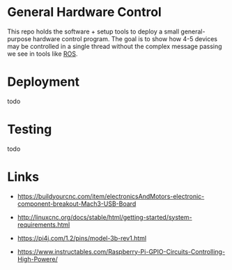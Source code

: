
# General Hardware Control

This repo holds the software + setup tools to deploy a small
general-purpose hardware control program. The goal is to show
how 4-5 devices may be controlled in a single thread
without the complex message passing we see in tools like [ROS](https://www.ros.org/).

# Deployment

todo

# Testing

todo

# Links

 - https://buildyourcnc.com/item/electronicsAndMotors-electronic-component-breakout-Mach3-USB-Board
 - http://linuxcnc.org/docs/stable/html/getting-started/system-requirements.html
 
 - https://pi4j.com/1.2/pins/model-3b-rev1.html
 - https://www.instructables.com/Raspberry-Pi-GPIO-Circuits-Controlling-High-Powere/
 


